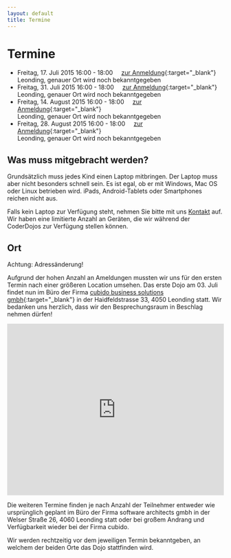 ```yaml
---
layout: default
title: Termine
---
```


# Termine

* Freitag, 17. Juli 2015 16:00 - 18:00&nbsp;&nbsp;&nbsp;&nbsp;&nbsp;[zur Anmeldung](https://www.eventbrite.de/e/coderdojo-linz-tickets-17195538318){:target="_blank"}
<br/>Leonding, genauer Ort wird noch bekanntgegeben
* Freitag, 31. Juli 2015 16:00 - 18:00&nbsp;&nbsp;&nbsp;&nbsp;&nbsp;[zur Anmeldung](https://www.eventbrite.de/e/coderdojo-linz-tickets-17195539321){:target="_blank"}
<br/>Leonding, genauer Ort wird noch bekanntgegeben
* Freitag, 14. August 2015 16:00 - 18:00&nbsp;&nbsp;&nbsp;&nbsp;&nbsp;[zur Anmeldung](https://www.eventbrite.de/e/coderdojo-linz-tickets-17195643633){:target="_blank"}
<br/>Leonding, genauer Ort wird noch bekanntgegeben
* Freitag, 28. August 2015 16:00 - 18:00&nbsp;&nbsp;&nbsp;&nbsp;&nbsp;[zur Anmeldung](https://www.eventbrite.de/e/coderdojo-linz-tickets-17195644636){:target="_blank"}
<br/>Leonding, genauer Ort wird noch bekanntgegeben

## Was muss mitgebracht werden?

Grundsätzlich muss jedes Kind einen Laptop mitbringen. Der Laptop muss aber nicht besonders schnell sein. Es ist egal, ob er mit Windows, Mac OS oder Linux betrieben wird. iPads, Android-Tablets oder Smartphones reichen nicht aus.

Falls kein Laptop zur Verfügung steht, nehmen Sie bitte mit uns [Kontakt](http://coderdojo-linz.github.io/kontakt.html) auf. Wir haben eine limitierte Anzahl an Geräten, die wir während der CoderDojos zur Verfügung stellen können.

## Ort

<span class="warning">Achtung: Adressänderung!</span>

Aufgrund der hohen Anzahl an Ameldungen mussten wir uns für den ersten Termin nach einer größeren Location umsehen. Das erste Dojo am 03. Juli findet nun im Büro der Firma [cubido business solutions gmbh](http://www.cubido.at){:target="_blank"} in der Haidfeldstrasse 33, 4050 Leonding statt. Wir bedanken uns herzlich, dass wir den Besprechungsraum in Beschlag nehmen dürfen!

<iframe frameborder="0" style="border: 0; width: 100%; height: 400px;" src="https://www.google.com/maps/embed/v1/place?q=Haidfeldstra%C3%9Fe%2033%2C%204060%20Leonding&key=AIzaSyAAgaQBWJByXn9NNkGVGGRFRxGXUWXxBXE"></iframe> 

Die weiteren Termine finden je nach Anzahl der Teilnehmer entweder wie ursprünglich geplant im Büro der Firma software architects gmbh in der Welser Straße 26, 4060 Leonding statt oder bei großem Andrang und Verfügbarkeit wieder bei der Firma cubido. 

Wir werden rechtzeitig vor dem jeweiligen Termin bekanntgeben, an welchem der beiden Orte das Dojo stattfinden wird.